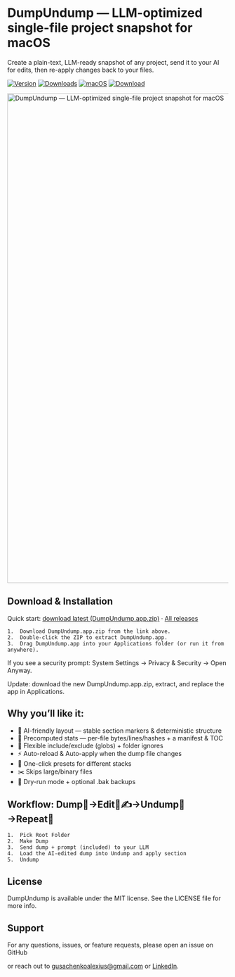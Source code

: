 # DumpUndump — LLM-optimized single-file project snapshot for macOS
 
Create a plain-text, LLM-ready snapshot of any project, send it to your AI for edits, then re-apply changes back to your files.

[![Version](https://img.shields.io/github/v/release/jmstajim/DumpUndump?sort=semver&display_name=tag&label=version&color=217DD1&style=flat-square)](https://github.com/jmstajim/DumpUndump/releases/latest)
[![Downloads](https://img.shields.io/github/downloads/jmstajim/DumpUndump/total?label=downloads&color=217DD1&style=flat-square)](https://github.com/jmstajim/DumpUndump/releases/latest/download/DumpUndump.app.zip)
[![macOS](https://img.shields.io/badge/platform-macOS-217DD1?logo=apple&style=flat-square)](https://github.com/jmstajim/DumpUndump/releases/latest/download/DumpUndump.app.zip)
[![Download](https://img.shields.io/badge/Download-DumpUndump.app.zip-217DD1?style=flat-square)](https://github.com/jmstajim/DumpUndump/releases/latest/download/DumpUndump.app.zip)

<img width="1280" height="1113" alt="DumpUndump — LLM-optimized single-file project snapshot for macOS" src="https://github.com/user-attachments/assets/8e80f799-c9f2-420a-9a17-2b78bed61298"/>

## Download & Installation

Quick start: [download latest (DumpUndump.app.zip)](https://github.com/jmstajim/DumpUndump/releases/latest/download/DumpUndump.app.zip) · [All releases](https://github.com/jmstajim/DumpUndump/releases)

	1.	Download DumpUndump.app.zip from the link above.
	2.	Double-click the ZIP to extract DumpUndump.app.
	3.	Drag DumpUndump.app into your Applications folder (or run it from anywhere).

If you see a security prompt: System Settings → Privacy & Security → Open Anyway.

Update: download the new DumpUndump.app.zip, extract, and replace the app in Applications.

## Why you’ll like it:

- 🤖 AI-friendly layout — stable section markers & deterministic structure
- 📏 Precomputed stats — per-file bytes/lines/hashes + a manifest & TOC
- 🎯 Flexible include/exclude (globs) + folder ignores
- ⚡ Auto-reload & Auto-apply when the dump file changes
- 🧩 One-click presets for different stacks
- ✂️ Skips large/binary files
- 🧪 Dry-run mode + optional .bak backups

## Workflow: Dump🧾→Edit🤖✍️→Undump📁→Repeat🔁
	1.	Pick Root Folder
	2.	Make Dump
	3.	Send dump + prompt (included) to your LLM
	4.	Load the AI-edited dump into Undump and apply section
	5.	Undump

## License

DumpUndump is available under the MIT license. See the LICENSE file for more info.

## Support

For any questions, issues, or feature requests, please open an issue on GitHub

or reach out to [gusachenkoalexius@gmail.com](mailto:gusachenkoalexius@gmail.com) or [LinkedIn](https://www.linkedin.com/in/jmstajim/).
